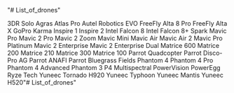 "# List_of_drones" 

3DR Solo 
Agras 
Atlas Pro 
Autel Robotics EVO 
FreeFly Alta 8 Pro 
FreeFly Alta X 
GoPro Karma 
Inspire 1 
Inspire 2 
Intel Falcon 8 
Intel Falcon 8+ 
Spark 
Mavic Pro 
Mavic 2 Pro 
Mavic 2 Zoom
Mavic Mini 
Mavic Air
Mavic Air 2 
Mavic Pro Platinum 
Mavic 2 Enterprise
Mavic 2 Enterprise Dual 
Matrice 600 
Matrice 200 
Matrice 210 
Matrice 300 
Matrice 100
Parrot Quadcopter
Parrot Disco-Pro AG
Parrot ANAFI
Parrot Bluegrass Fields
Phantom 4
Phantom 4 Pro
Phantom 4 Advanced
Phantom 3
P4 Multispectral
PowerVision PowerEgg
Ryze Tech
Yuneec Tornado H920
Yuneec Typhoon
Yuneec Mantis
Yuneec H520"# List_of_drones" 
